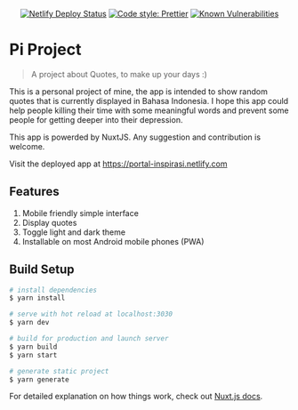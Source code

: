 <p align="center">
<a href="https://app.netlify.com/sites/portal-inspirasi/deploys"><img src="https://api.netlify.com/api/v1/badges/d5ec5f98-52e2-4920-8935-906bed92b336/deploy-status" alt="Netlify Deploy Status"></a>
<a href="https://github.com/prettier/prettier"><img src="https://img.shields.io/badge/code_style-prettier-ff69b4.svg?style=flat-square" alt="Code style: Prettier"></a>
<a href="https://snyk.io/test/github/trastanechora/pi?targetFile=package.json"><img src="https://snyk.io/test/github/trastanechora/pi/badge.svg?targetFile=package.json" alt="Known Vulnerabilities"></a>
</p>

# Pi Project

> A project about Quotes, to make up your days :)

This is a personal project of mine, the app is intended to show random quotes that is currently displayed in Bahasa Indonesia. I hope this app could help people killing their time with some meaningful words and prevent some people for getting deeper into their depression.

This app is powerded by NuxtJS. Any suggestion and contribution is welcome.

Visit the deployed app at https://portal-inspirasi.netlify.com

## Features
1. Mobile friendly simple interface
2. Display quotes
3. Toggle light and dark theme
4. Installable on most Android mobile phones (PWA)

## Build Setup
``` bash
# install dependencies
$ yarn install

# serve with hot reload at localhost:3030
$ yarn dev

# build for production and launch server
$ yarn build
$ yarn start

# generate static project
$ yarn generate
```

For detailed explanation on how things work, check out [Nuxt.js docs](https://nuxtjs.org).
